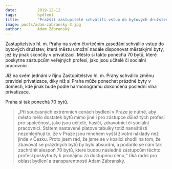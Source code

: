 ```yaml
---
date:         2019-12-12
tags:         bydlení
title:        "Pražští zastupitelé schválili vstup do bytových družstev. Potřebné profese díky tomu získají dalších 70 bytů"
image: posts/adam-zabransky-3.jpg
author:       Adam Zábranský
---
```


Zastupitelstvo hl. m. Prahy na svém čtvrtečním zasedání schválilo vstup do bytových družstev, která městu umožní nadále disponovat městskými byty, jež by jinak skončily v privatizaci. Město si takto ponechá 70 bytů, které poskytne zástupcům veřejných profesí, jako jsou učitelé či sociální pracovníci.

Již na svém jednání v říjnu Zastupitelstvo hl. m. Prahy schválilo změnu pravidel privatizace, díky níž si Praha může ponechat prázdné byty v domech, kde jinak bude podle harmonogramu dokončena poslední vlna privatizace.

Praha si tak ponechá 70 bytů. 

> „Při současných extrémních cenách bydlení v Praze je nutné, aby město mělo dostatek bytů mimo jiné i pro zástupce důležitých profesí pro společnost, jako jsou učitelé, hasiči, zdravotníci či sociální pracovníci. Státem nastavené platové tabulky totiž naneštěstí nezohledňují to, že v Praze jsou mnohem vyšší životní náklady než jinde v Česku. Proto jsem rád, že jsme se v koalici shodli na tom, že zbavovat se prázdných bytů by bylo absurdní, a podařilo se nám tak zachránit alespoň 70 bytů, které budou následně zástupcům těchto profesí poskytnuty k pronájmu za dostupnou cenu,“ říká radní pro oblast bydlení a transparentnosti Adam Zábranský.
